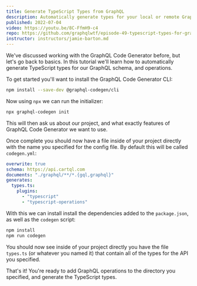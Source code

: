 ```yaml
---
title: Generate TypeScript Types from GraphQL
description: Automatically generate types for your local or remote GraphQL schema, and operations for better type-safety.
published: 2022-07-04
video: https://youtu.be/8C-FfmH9-c4
repo: https://github.com/graphqlwtf/episode-49-typescript-types-for-graphql/blob/main/codegen.yml
instructor: instructors/jamie-barton.md
---
```


We've discussed working with the GraphQL Code Generator before, but let's go back to basics. In this tutorial we'll learn how to automatically generate TypeScript types for our GraphQL schema, and operations.

To get started you'll want to install the GraphQL Code Generator CLI:

```bash
npm install --save-dev @graphql-codegen/cli
```

Now using `npx` we can run the initializer:

```bash
npx graphql-codegen init
```

This will then ask us about our project, and what exactly features of GraphQL Code Generator we want to use.

Once complete you should now have a file inside of your project directly with the name you specified for the config file. By default this will be called `codegen.yml`:

```yml
overwrite: true
schema: https://api.cartql.com
documents: "./graphql/**/*.{gql,graphql}"
generates:
  types.ts:
    plugins:
      - "typescript"
      - "typescript-operations"
```

With this we can install install the dependencies added to the `package.json`, as well as the `codegen` script:

```bash
npm install
npm run codegen
```

You should now see inside of your project directly you have the file `types.ts` (or whatever you named it) that contain all of the types for the API you specified.

That's it! You're ready to add GraphQL operations to the directory you specified, and generate the TypeScript types.
